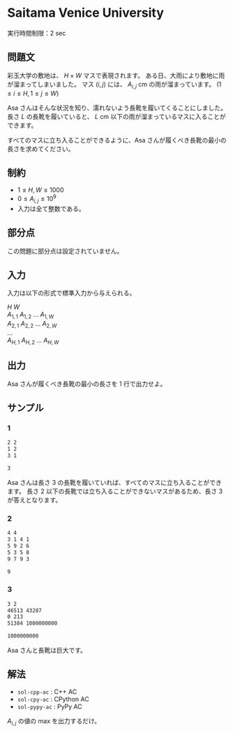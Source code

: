 # Saitama Venice University

実行時間制限：2 sec

## 問題文

彩玉大学の敷地は、 $H \times W$ マスで表現されます。
ある日、大雨により敷地に雨が溜まってしまいました。
マス $(i, j)$ には、 $A_{i, j}$ cm の雨が溜まっています。 ($1 \le i \le H, 1 \le j \le W$)

Asa さんはそんな状況を知り、濡れないよう長靴を履いてくることにしました。
長さ $L$ の長靴を履いていると、 $L$ cm 以下の雨が溜まっているマスに入ることができます。

すべてのマスに立ち入ることができるように、Asa さんが履くべき長靴の最小の長さを求めてください。

## 制約

- $1 \le H, W \le 1000$
- $0 \le A_{i, j} \le 10^9$
- 入力は全て整数である。

## 部分点

この問題に部分点は設定されていません。

## 入力

入力は以下の形式で標準入力から与えられる。

$H$ $W$ <br>
$A_{1, 1}$ $A_{1, 2}$ ... $A_{1, W}$ <br>
$A_{2, 1}$ $A_{2, 2}$ ... $A_{2, W}$ <br>
... <br>
$A_{H, 1}$ $A_{H, 2}$ ... $A_{H, W}$ <br>

## 出力

Asa さんが履くべき長靴の最小の長さを 1 行で出力せよ。

## サンプル

### 1

```txt
2 2
1 2
3 1
```

```txt
3
```

Asa さんは長さ 3 の長靴を履いていれば、すべてのマスに立ち入ることができます。
長さ 2 以下の長靴では立ち入ることができないマスがあるため、長さ 3 が答えとなります。

### 2

```txt
4 4
3 1 4 1
5 9 2 6
5 3 5 8
9 7 9 3
```

```txt
9
```

### 3

```txt
3 2
46513 43287
0 213
51384 1000000000
```

```txt
1000000000
```

Asa さんと長靴は巨大です。

## 解法

- `sol-cpp-ac` : C++ AC
- `sol-cpy-ac` : CPython AC
- `sol-pypy-ac` : PyPy AC

$A_{i, j}$ の値の max を出力するだけ。
